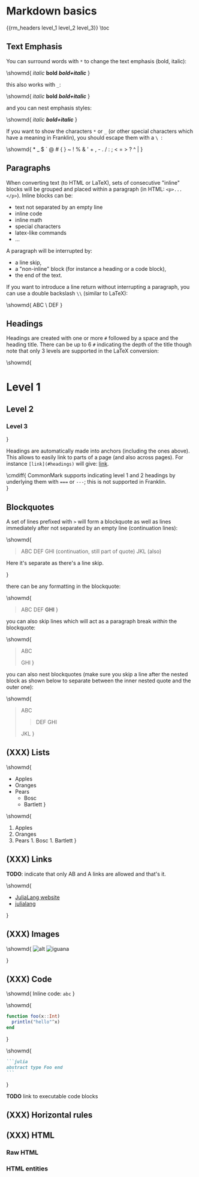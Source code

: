 # Markdown basics

{{rm_headers level_1 level_2 level_3}}
\toc

## Text Emphasis

You can surround words with `*` to change the text emphasis (bold, italic):

\showmd{
  *italic* **bold** ***bold+italic***
}

this also works with `_`:

\showmd{
    _italic_ __bold__ ___bold+italic___
}

and you can nest emphasis styles:

\showmd{
  _italic **bold+italic**_
}

If you want to show the characters `*` or `_` (or other special characters which have a meaning in Franklin), you should escape them with a `\ `:

\showmd{
  \* \_ \$ \` \@ \# \{ \} \~ \! \% \& \' \+ \, \- \. \/ \: \; \< \= \> \? \^ \|
}

## Paragraphs

When converting text (to HTML or LaTeX), sets of consecutive "inline" blocks will be grouped and placed within a paragraph (in HTML: `<p>...</p>`).
Inline blocks can be:

* text not separated by an empty line
* inline code
* inline math
* special characters
* latex-like commands
* ...

A paragraph will be interrupted by:

* a line skip,
* a "non-inline" block (for instance a heading or a code block),
* the end of the text.

If you want to introduce a line return without interrupting a paragraph, you can use a double backslash `\\` (similar to LaTeX):

\showmd{
  ABC \\ DEF
}

## Headings

Headings are created with one or more `#` followed by a space and the heading title.
There can be up to 6 `#` indicating the depth of the title though note that only 3 levels are supported in the LaTeX conversion:

\showmd{
  # Level 1
  ## Level 2
  ### Level 3
}

Headings are automatically made into anchors (including the ones above).
This allows to easily link to parts of a page (and also across pages).
For instance `[link](#headings)` will give: [link](#headings).

\cmdiff{
  CommonMark supports indicating level 1 and 2 headings by underlying them with `===` or `---`; this is not supported in Franklin.  
}

## Blockquotes

A set of lines prefixed with `>` will form a blockquote as well as lines immediately after not separated by an empty line (continuation lines):

\showmd{

  > ABC
  > DEF
  GHI (continuation, still part of quote)
  JKL (also)

  Here it's separate as there's a line skip.

}

there can be any formatting in the blockquote:

\showmd{
  > ABC
  > DEF **GHI**
}

you can also skip lines which will act as a paragraph break _within_ the blockquote:

\showmd{
  > ABC
  >
  > GHI
}

you can also nest blockquotes (make sure you skip a line after the nested block as shown below to separate between the inner nested quote and the outer one):

\showmd{
  > ABC
  > > DEF
  > > GHI
  >
  > JKL
}


## (XXX) Lists

\showmd{
  * Apples
  * Oranges
  * Pears
    * Bosc
    * Bartlett
}

\showmd{
  1. Apples
  1. Oranges
  1. Pears
    1. Bosc
    1. Bartlett
}

## (XXX) Links

**TODO**: indicate that only AB and A links are allowed and that's it.

\showmd{
  * [JuliaLang website](https://julialang.org)
  * [julialang]

  [julialang]: https://julialang.org
}

## (XXX) Images

\showmd{
  ![alt](/assets/rndimg.jpg)
  ![iguana]

  [iguana]: /assets/rndimg.jpg
}

## (XXX) Code

\showmd{
  Inline code: `abc`
}

\showmd{
  ```julia
  function foo(x::Int)
    println("hello"^x)
  end
  ```
}

\showmd{
  ````markdown
  ```julia
  abstract type Foo end
  ```
  ````
}

**TODO** link to executable code blocks

## (XXX) Horizontal rules

## (XXX) HTML

### Raw HTML

### HTML entities
